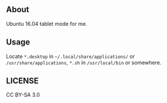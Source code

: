 ## About

Ubuntu 16.04 tablet mode for me.

## Usage

Locate `*.desktop` in `~/.local/share/applications/` or `/usr/share/applications`, `*.sh` in `/usr/local/bin` or somewhere.

## LICENSE

CC BY-SA 3.0
